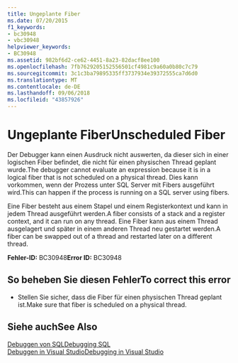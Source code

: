 ```yaml
---
title: Ungeplante Fiber
ms.date: 07/20/2015
f1_keywords:
- bc30948
- vbc30948
helpviewer_keywords:
- BC30948
ms.assetid: 982bf6d2-ce62-4451-8a23-82dacf8ee100
ms.openlocfilehash: 7fb7629205152556501cf4981c9a60a0b80c7c79
ms.sourcegitcommit: 3c1c3ba79895335ff3737934e39372555ca7d6d0
ms.translationtype: MT
ms.contentlocale: de-DE
ms.lasthandoff: 09/06/2018
ms.locfileid: "43857926"
---
```

# <a name="unscheduled-fiber"></a><span data-ttu-id="e5b84-102">Ungeplante Fiber</span><span class="sxs-lookup"><span data-stu-id="e5b84-102">Unscheduled Fiber</span></span>
<span data-ttu-id="e5b84-103">Der Debugger kann einen Ausdruck nicht auswerten, da dieser sich in einer logischen Fiber befindet, die nicht für einen physischen Thread geplant wurde.</span><span class="sxs-lookup"><span data-stu-id="e5b84-103">The debugger cannot evaluate an expression because it is in a logical fiber that is not scheduled on a physical thread.</span></span> <span data-ttu-id="e5b84-104">Dies kann vorkommen, wenn der Prozess unter SQL Server mit Fibers ausgeführt wird.</span><span class="sxs-lookup"><span data-stu-id="e5b84-104">This can happen if the process is running on a SQL server using fibers.</span></span>  
  
 <span data-ttu-id="e5b84-105">Eine Fiber besteht aus einem Stapel und einem Registerkontext und kann in jedem Thread ausgeführt werden.</span><span class="sxs-lookup"><span data-stu-id="e5b84-105">A fiber consists of a stack and a register context, and it can run on any thread.</span></span> <span data-ttu-id="e5b84-106">Eine Fiber kann aus einem Thread ausgelagert und später in einem anderen Thread neu gestartet werden.</span><span class="sxs-lookup"><span data-stu-id="e5b84-106">A fiber can be swapped out of a thread and restarted later on a different thread.</span></span>  
  
 <span data-ttu-id="e5b84-107">**Fehler-ID:** BC30948</span><span class="sxs-lookup"><span data-stu-id="e5b84-107">**Error ID:** BC30948</span></span>  
  
## <a name="to-correct-this-error"></a><span data-ttu-id="e5b84-108">So beheben Sie diesen Fehler</span><span class="sxs-lookup"><span data-stu-id="e5b84-108">To correct this error</span></span>  
  
-   <span data-ttu-id="e5b84-109">Stellen Sie sicher, dass die Fiber für einen physischen Thread geplant ist.</span><span class="sxs-lookup"><span data-stu-id="e5b84-109">Make sure that fiber is scheduled on a physical thread.</span></span>  
  
## <a name="see-also"></a><span data-ttu-id="e5b84-110">Siehe auch</span><span class="sxs-lookup"><span data-stu-id="e5b84-110">See Also</span></span>  
 [<span data-ttu-id="e5b84-111">Debuggen von SQL</span><span class="sxs-lookup"><span data-stu-id="e5b84-111">Debugging SQL</span></span>](https://msdn.microsoft.com/library/f27c17e6-1d90-49f2-9fc0-d02e6a27f109)  
 [<span data-ttu-id="e5b84-112">Debuggen in Visual Studio</span><span class="sxs-lookup"><span data-stu-id="e5b84-112">Debugging in Visual Studio</span></span>](/visualstudio/debugger/debugging-in-visual-studio)
